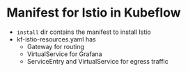 # Manifest for Istio in Kubeflow

- `install` dir contains the manifest to install Istio
- kf-istio-resources.yaml has
  - Gateway for routing
  - VirtualService for Grafana
  - ServiceEntry and VirtualService for egress traffic
